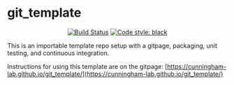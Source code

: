 # git_template
<p align="center">
<a href="https://travis-ci.org/cunningham-lab/git_template"><img alt="Build Status" src="https://travis-ci.org/cunningham-lab/git_template.svg?branch=master"></a>
<a href="https://github.com/ambv/black"><img alt="Code style: black" src="https://img.shields.io/badge/code%20style-black-000000.svg"></a>
</p>

This is an importable template repo setup with a gitpage, packaging, unit testing, and continuous integration.

Instructions for using this template are on the gitpage:
[https://cunningham-lab.github.io/git_template/](https://cunningham-lab.github.io/git_template/)
